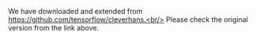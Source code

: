 We have downloaded and extended from https://github.com/tensorflow/cleverhans.<br/>
Please check the original version from the link above.
